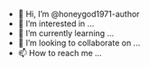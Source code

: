 - 👋 Hi, I’m @honeygod1971-author
- 👀 I’m interested in ...
- 🌱 I’m currently learning ...
- 💞️ I’m looking to collaborate on ...
- 📫 How to reach me ...

<!---
honeygod1971-author/honeygod1971-author is a ✨ special ✨ repository because its `README.md` (this file) appears on your GitHub profile.
You can click the Preview link to take a look at your changes.
--->
